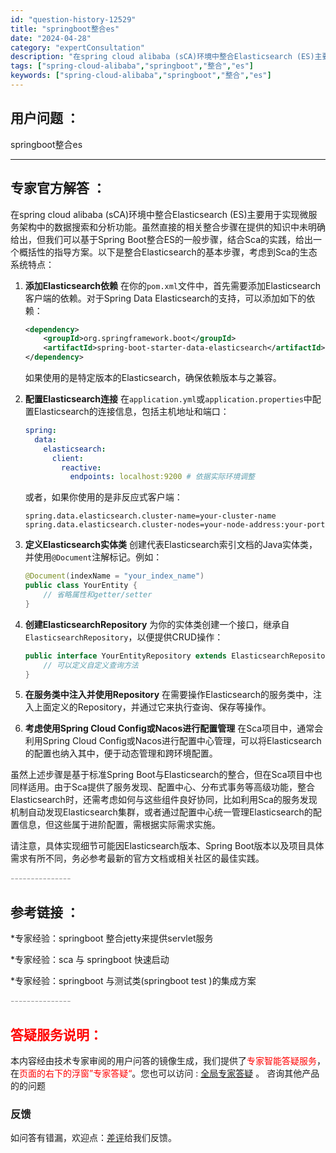 ```yaml
---
id: "question-history-12529"
title: "springboot整合es"
date: "2024-04-28"
category: "expertConsultation"
description: "在spring cloud alibaba (sCA)环境中整合Elasticsearch (ES)主要用于实现微服务架构中的数据搜索和分析功能。虽然直接的相关整合步骤在提供的知识中未明确给出，但我们可以基于Spring Boot整合ES的一般步骤，结合Sca的实践，给出一个概括性的指导方案。以下是"
tags: ["spring-cloud-alibaba","springboot","整合","es"]
keywords: ["spring-cloud-alibaba","springboot","整合","es"]
---
```


## 用户问题 ： 
 springboot整合es  

---------------
## 专家官方解答 ：

在spring cloud alibaba (sCA)环境中整合Elasticsearch (ES)主要用于实现微服务架构中的数据搜索和分析功能。虽然直接的相关整合步骤在提供的知识中未明确给出，但我们可以基于Spring Boot整合ES的一般步骤，结合Sca的实践，给出一个概括性的指导方案。以下是整合Elasticsearch的基本步骤，考虑到Sca的生态系统特点：

1. **添加Elasticsearch依赖**
   在你的`pom.xml`文件中，首先需要添加Elasticsearch客户端的依赖。对于Spring Data Elasticsearch的支持，可以添加如下的依赖：
   ```xml
   <dependency>
       <groupId>org.springframework.boot</groupId>
       <artifactId>spring-boot-starter-data-elasticsearch</artifactId>
   </dependency>
   ```
   如果使用的是特定版本的Elasticsearch，确保依赖版本与之兼容。

2. **配置Elasticsearch连接**
   在`application.yml`或`application.properties`中配置Elasticsearch的连接信息，包括主机地址和端口：
   ```yaml
   spring:
     data:
       elasticsearch:
         client:
           reactive:
             endpoints: localhost:9200 # 依据实际环境调整
   ```
   或者，如果你使用的是非反应式客户端：
   ```properties
   spring.data.elasticsearch.cluster-name=your-cluster-name
   spring.data.elasticsearch.cluster-nodes=your-node-address:your-port
   ```

3. **定义Elasticsearch实体类**
   创建代表Elasticsearch索引文档的Java实体类，并使用`@Document`注解标记。例如：
   ```java
   @Document(indexName = "your_index_name")
   public class YourEntity {
       // 省略属性和getter/setter
   }
   ```

4. **创建ElasticsearchRepository**
   为你的实体类创建一个接口，继承自`ElasticsearchRepository`，以便提供CRUD操作：
   ```java
   public interface YourEntityRepository extends ElasticsearchRepository<YourEntity, Long> {
       // 可以定义自定义查询方法
   }
   ```

5. **在服务类中注入并使用Repository**
   在需要操作Elasticsearch的服务类中，注入上面定义的Repository，并通过它来执行查询、保存等操作。

6. **考虑使用Spring Cloud Config或Nacos进行配置管理**
   在Sca项目中，通常会利用Spring Cloud Config或Nacos进行配置中心管理，可以将Elasticsearch的配置也纳入其中，便于动态管理和跨环境配置。

虽然上述步骤是基于标准Spring Boot与Elasticsearch的整合，但在Sca项目中也同样适用。由于Sca提供了服务发现、配置中心、分布式事务等高级功能，整合Elasticsearch时，还需考虑如何与这些组件良好协同，比如利用Sca的服务发现机制自动发现Elasticsearch集群，或者通过配置中心统一管理Elasticsearch的配置信息，但这些属于进阶配置，需根据实际需求实施。

请注意，具体实现细节可能因Elasticsearch版本、Spring Boot版本以及项目具体需求有所不同，务必参考最新的官方文档或相关社区的最佳实践。


<font color="#949494">---------------</font> 


## 参考链接 ：

*专家经验：springboot 整合jetty来提供servlet服务 
 
 *专家经验：sca 与 springboot 快速启动 
 
 *专家经验：springboot 与测试类(springboot test )的集成方案 


 <font color="#949494">---------------</font> 
 


## <font color="#FF0000">答疑服务说明：</font> 

本内容经由技术专家审阅的用户问答的镜像生成，我们提供了<font color="#FF0000">专家智能答疑服务</font>，在<font color="#FF0000">页面的右下的浮窗”专家答疑“</font>。您也可以访问 : [全局专家答疑](https://answer.opensource.alibaba.com/docs/intro) 。 咨询其他产品的的问题

### 反馈
如问答有错漏，欢迎点：[差评](https://ai.nacos.io/user/feedbackByEnhancerGradePOJOID?enhancerGradePOJOId=12622)给我们反馈。
